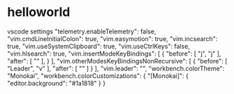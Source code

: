 # helloworld

vscode settings
"telemetry.enableTelemetry": false,
    "vim.cmdLineInitialColon": true,
    "vim.easymotion": true,
    "vim.incsearch": true,
    "vim.useSystemClipboard": true,
    "vim.useCtrlKeys": false,
    "vim.hlsearch": true,
    "vim.insertModeKeyBindings": [
        {
            "before": [
                "j",
                "j"
            ],
            "after": [
                "<Esc>"
            ],
        }
    ],
    "vim.otherModesKeyBindingsNonRecursive": [
        {
            "before": [
                "Leader",
                "v"
            ],
            "after": [
                "<C-v>"
            ]
        }
    ],
    "vim.leader": "<space>",
    "workbench.colorTheme": "Monokai",
    "workbench.colorCustomizations": {
        "[Monokai]": {
            "editor.background": "#1a1818"
        }
    }
